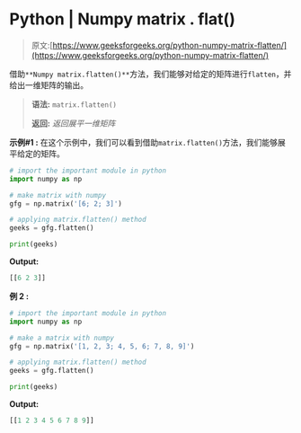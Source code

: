 # Python | Numpy matrix . flat()

> 原文:[https://www.geeksforgeeks.org/python-numpy-matrix-flatten/](https://www.geeksforgeeks.org/python-numpy-matrix-flatten/)

借助`**Numpy matrix.flatten()**`方法，我们能够对给定的矩阵进行`flatten`，并给出一维矩阵的输出。

> **语法:** `matrix.flatten()`
> 
> **返回:** *返回展平一维矩阵*

**示例#1 :**
在这个示例中，我们可以看到借助`matrix.flatten()`方法，我们能够展平给定的矩阵。

```py
# import the important module in python
import numpy as np

# make matrix with numpy
gfg = np.matrix('[6; 2; 3]')

# applying matrix.flatten() method
geeks = gfg.flatten()

print(geeks)
```

**Output:**

```py
[[6 2 3]]

```

**例 2 :**

```py
# import the important module in python
import numpy as np

# make a matrix with numpy
gfg = np.matrix('[1, 2, 3; 4, 5, 6; 7, 8, 9]')

# applying matrix.flatten() method
geeks = gfg.flatten()

print(geeks)
```

**Output:**

```py
[[1 2 3 4 5 6 7 8 9]]

```